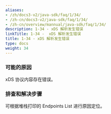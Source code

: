 ```yaml
---
aliases:
- /zh/docs3-v2/java-sdk/faq/1/34/
- /zh-cn/docs3-v2/java-sdk/faq/1/34/
- /zh-cn/overview/mannual/java-sdk/faq/1/34/
description: 1-34 - xDS 解析发生错误
linkTitle: 1-34 -  xDS 解析发生错误
title: 1-34 - xDS 解析发生错误
type: docs
weight: 34
---
```







### 可能的原因

xDS 协议内容存在错误。

### 排查和解决步骤

可根据堆栈打印的 Endpoints List 进行原因定位。
